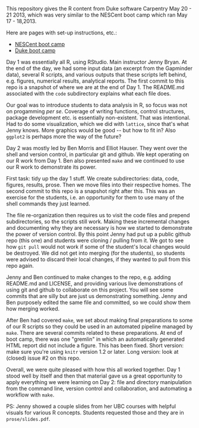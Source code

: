 This repository gives the R content from Duke software Carpentry May 20 - 21 2013, which was very similar to the NESCent boot camp which ran May 17 - 18,2013.

Here are pages with set-up instructions, etc.:
  * [NESCent boot camp](http://swcarpentry.github.io/boot-camps/2013-05-16-nescent/)
  * [Duke boot camp](http://swcarpentry.github.io/boot-camps/2013-05-20-duke/)

Day 1 was essentially all R, using RStudio. Main instructor Jenny Bryan. At the end of the day, we had some input data (an excerpt from the Gapminder data), several R scripts, and various outputs that these scripts left behind, e.g. figures, numerical results, analytical reports. The first commit to this repo is a snapshot of where we are at the end of Day 1. The README.md associated with the `code` subdirectory explains what each file does.

Our goal was to introduce students to data analysis in R, so focus was not on progamming *per se*. Coverage of writing functions, control structures, package development etc. is essentially non-existent. That was intentional. Had to do some visualization, which we did with `lattice`, since that's what Jenny knows. More graphics would be good -- but how to fit in? Also `ggplot2` is perhaps more the way of the future?

Day 2 was mostly led by Ben Morris and Elliot Hauser. They went over the shell and version control, in particular git and github. We kept operating on our R work from Day 1. Ben also presented `make` and we continued to use our R work to demonstrate its power.

First task: tidy up the day 1 stuff. We create subdirectories: data, code, figures, results, prose. Then we move files into their respective homes. The second commit to this repo is a snapshot right after this. This was an exercise for the students, i.e. an opportunity for them to use many of the shell commands they just learned.

The file re-organization then requires us to visit the code files and prepend subdirectories, so the scripts still work. Making these incremental changes and documenting why they are necessary is how we started to demonstrate the power of version control. By this point Jenny had put up a public github repo (this one) and students were cloning / pulling from it. We got to see how `git pull` would not work if some of the student's local changes would be destroyed. We did not get into merging (for the students), so students were advised to discard their local changes, if they wanted to pull from this repo again.

Jenny and Ben continued to make changes to the repo, e.g. adding README.md and LICENSE, and providing various live demonstrations of using git and github to collaborate on this project. You will see some commits that are silly but are just us demonstrating something. Jenny and Ben purposely edited the same file and committed, so we could show them how merging worked.

After Ben had covered `make`, we set about making final preparations to some of our R scripts so they could be used in an automated pipeline managed by `make`. There are several commits related to these preparations. At end of boot camp, there was one "gremlin" in which an automatically generated HTML report did not include a figure. This has been fixed. Short version: make sure you're using `knitr` version 1.2 or later. Long version: look at (closed) issue #2 on this repo.

Overall, we were quite pleased with how this all worked together. Day 1 stood well by itself and then that material gave us a great opportunity to apply everything we were learning on Day 2: file and directory manipulation from the command line, version control and collaboration, and automating a workflow with `make`.

PS: Jenny showed a couple slides from her UBC courses with helpful visuals for various R concepts. Students requested those and they are in `prose/slides.pdf`.
